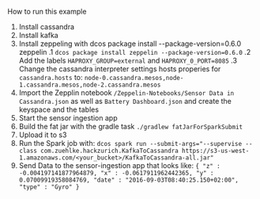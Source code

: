 How to run this example

1. Install cassandra
2. Install kafka
3. Install zeppeling with dcos package install --package-version=0.6.0 zeppelin
   .1 `dcos package install zeppelin --package-version=0.6.0`
   .2 Add the labels `HAPROXY_GROUP=external` and `HAPROXY_0_PORT=8085`
   .3 Change the cassandra interpreter settings hosts properies for `cassandra.hosts` to: `node-0.cassandra.mesos,node-1.cassandra.mesos,node-2.cassandra.mesos`
4. Import the Zepplin notebook `/Zeppelin-Notebooks/Sensor Data in Cassandra.json` as well as `Battery Dashboard.json` and create the keyspace and the tables
5. Start the sensor ingestion app
6. Build the fat jar with the gradle task `./gradlew fatJarForSparkSubmit`
7. Upload it to s3
8. Run the Spark job with: `dcos spark run --submit-args="--supervise --class com.zuehlke.hackzurich.KafkaToCassandra https://s3-us-west-1.amazonaws.com/<your_bucket>/KafkaToCassandra-all.jar"`
9. Send Data to the sensor-ingestion app that looks like:
   `{
        "z" : -0.004197141877964879,
        "x" : -0.0617911962442365,
        "y" : 0.07009919358084769,
        "date" : "2016-09-03T08:40:25.150+02:00",
        "type" : "Gyro"
    }`
